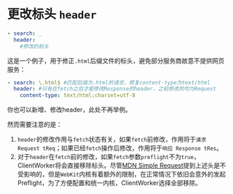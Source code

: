 # 更改标头 `header`

```yaml
- search: _
  header:
    #修改的标头
```

这是一个例子，用于修正`.html`后缀文件的标头，避免部分服务商故意不提供网页服务：

```yaml
- search: \.html$ #匹配后缀为.html的请求，修复content-type为text/html
  header: #只有在fetch之后才能修改Response的header，之前修改的均为Request
    content-type: text/html;charset=utf-8
```

你也可以新增、修改header，此处不再举例。

然而需要注意的是：

1. `header`的修改作用与`fetch`状态有关，如果`fetch`前修改，作用将于`请求 Request tReq`；如果已经`fetch`操作后修改，作用将于`响应 Response tRes`。
2. 对于`header`在`fetch`前的修改，如果`fetch`参数`preflight`不为`true`， ClientWorker将会直接移除标头。尽管[MDN Simple Request](https://developer.mozilla.org/en-US/docs/Web/HTTP/CORS#simple_requests)提到上述头是不受影响的，但是`WebKit`内核有着额外的限制，在正常情况下依旧会意外的发起Preflight，为了方便配置和统一内核，ClientWorker选择全部移除。
